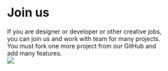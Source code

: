# Join us
If you are designer or developer or other creative jobs,<br>you can join us and work with team for many projects.<br>You must fork one more project from our GitHub and<br>add many features.
<br>
<img src="https://humblegrinders.github.io/images/logo.png">
